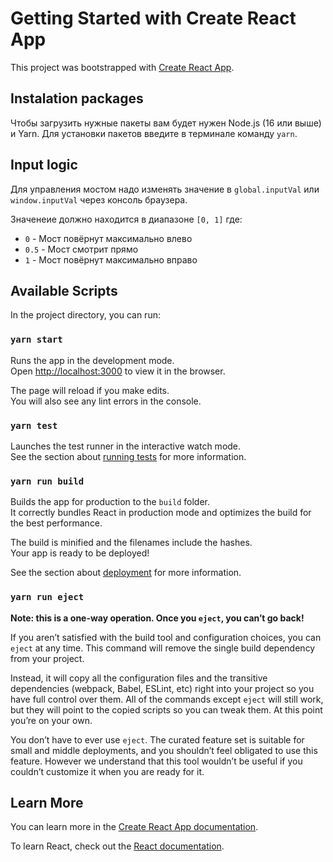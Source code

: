 # Getting Started with Create React App

This project was bootstrapped with [Create React App](https://github.com/facebook/create-react-app).

## Instalation packages

Чтобы загрузить нужные пакеты вам будет нужен Node.js (16 или выше) и Yarn. Для установки пакетов введите в терминале команду `yarn`.

## Input logic

Для управления мостом надо изменять значение в `global.inputVal` или `window.inputVal` через консоль браузера.

Значенеие должно находится в диапазоне `[0, 1]` где:

- `0` - Мост повёрнут максимально влево
- `0.5` - Мост смотрит прямо
- `1` - Мост повёрнут максимально вправо

## Available Scripts

In the project directory, you can run:

### `yarn start`

Runs the app in the development mode.\
Open [http://localhost:3000](http://localhost:3000) to view it in the browser.

The page will reload if you make edits.\
You will also see any lint errors in the console.

### `yarn test`

Launches the test runner in the interactive watch mode.\
See the section about [running tests](https://facebook.github.io/create-react-app/docs/running-tests) for more information.

### `yarn run build`

Builds the app for production to the `build` folder.\
It correctly bundles React in production mode and optimizes the build for the best performance.

The build is minified and the filenames include the hashes.\
Your app is ready to be deployed!

See the section about [deployment](https://facebook.github.io/create-react-app/docs/deployment) for more information.

### `yarn run eject`

**Note: this is a one-way operation. Once you `eject`, you can’t go back!**

If you aren’t satisfied with the build tool and configuration choices, you can `eject` at any time. This command will remove the single build dependency from your project.

Instead, it will copy all the configuration files and the transitive dependencies (webpack, Babel, ESLint, etc) right into your project so you have full control over them. All of the commands except `eject` will still work, but they will point to the copied scripts so you can tweak them. At this point you’re on your own.

You don’t have to ever use `eject`. The curated feature set is suitable for small and middle deployments, and you shouldn’t feel obligated to use this feature. However we understand that this tool wouldn’t be useful if you couldn’t customize it when you are ready for it.

## Learn More

You can learn more in the [Create React App documentation](https://facebook.github.io/create-react-app/docs/getting-started).

To learn React, check out the [React documentation](https://reactjs.org/).

